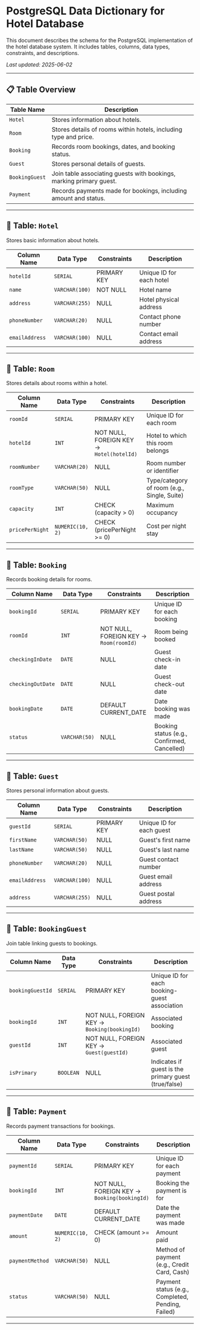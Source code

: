 # PostgreSQL Data Dictionary for Hotel Database

This document describes the schema for the PostgreSQL implementation of the hotel database system. It includes tables, columns, data types, constraints, and descriptions.

_Last updated: 2025-06-02_

---

## 📋 Table Overview

| Table Name       | Description                                                       |
|------------------|-------------------------------------------------------------------|
| `Hotel`          | Stores information about hotels.                                 |
| `Room`           | Stores details of rooms within hotels, including type and price. |
| `Booking`        | Records room bookings, dates, and booking status.                 |
| `Guest`          | Stores personal details of guests.                               |
| `BookingGuest`   | Join table associating guests with bookings, marking primary guest.|
| `Payment`        | Records payments made for bookings, including amount and status. |

---

## 📌 Table: `Hotel`

Stores basic information about hotels.

| Column Name    | Data Type         | Constraints             | Description                   |
|----------------|-------------------|-------------------------|-------------------------------|
| `hotelId`      | `SERIAL`           | PRIMARY KEY             | Unique ID for each hotel       |
| `name`         | `VARCHAR(100)`     | NOT NULL                | Hotel name                    |
| `address`      | `VARCHAR(255)`     | NULL                    | Hotel physical address        |
| `phoneNumber`  | `VARCHAR(20)`      | NULL                    | Contact phone number          |
| `emailAddress` | `VARCHAR(100)`     | NULL                    | Contact email address         |

---

## 📌 Table: `Room`

Stores details about rooms within a hotel.

| Column Name    | Data Type         | Constraints                              | Description                                  |
|----------------|-------------------|----------------------------------------|----------------------------------------------|
| `roomId`       | `SERIAL`           | PRIMARY KEY                           | Unique ID for each room                       |
| `hotelId`      | `INT`              | NOT NULL, FOREIGN KEY → `Hotel(hotelId)` | Hotel to which this room belongs              |
| `roomNumber`   | `VARCHAR(20)`      | NULL                                  | Room number or identifier                     |
| `roomType`     | `VARCHAR(50)`      | NULL                                  | Type/category of room (e.g., Single, Suite)  |
| `capacity`     | `INT`              | CHECK (capacity > 0)                   | Maximum occupancy                             |
| `pricePerNight`| `NUMERIC(10, 2)`   | CHECK (pricePerNight >= 0)             | Cost per night stay                           |

---

## 📌 Table: `Booking`

Records booking details for rooms.

| Column Name      | Data Type         | Constraints                               | Description                                   |
|------------------|-------------------|------------------------------------------|-----------------------------------------------|
| `bookingId`      | `SERIAL`           | PRIMARY KEY                            | Unique ID for each booking                      |
| `roomId`         | `INT`              | NOT NULL, FOREIGN KEY → `Room(roomId)`   | Room being booked                               |
| `checkingInDate` | `DATE`             | NULL                                   | Guest check-in date                             |
| `checkingOutDate`| `DATE`             | NULL                                   | Guest check-out date                            |
| `bookingDate`    | `DATE`             | DEFAULT CURRENT_DATE                   | Date booking was made                           |
| `status`         | `VARCHAR(50)`      | NULL                                   | Booking status (e.g., Confirmed, Cancelled)    |

---

## 📌 Table: `Guest`

Stores personal information about guests.

| Column Name    | Data Type         | Constraints            | Description                 |
|----------------|-------------------|------------------------|-----------------------------|
| `guestId`      | `SERIAL`           | PRIMARY KEY            | Unique ID for each guest     |
| `firstName`    | `VARCHAR(50)`      | NULL                   | Guest's first name           |
| `lastName`     | `VARCHAR(50)`      | NULL                   | Guest's last name            |
| `phoneNumber`  | `VARCHAR(20)`      | NULL                   | Guest contact number         |
| `emailAddress` | `VARCHAR(100)`     | NULL                   | Guest email address          |
| `address`      | `VARCHAR(255)`     | NULL                   | Guest postal address         |

---

## 📌 Table: `BookingGuest`

Join table linking guests to bookings.

| Column Name       | Data Type         | Constraints                              | Description                                           |
|-------------------|-------------------|----------------------------------------|-------------------------------------------------------|
| `bookingGuestId` | `SERIAL`           | PRIMARY KEY                           | Unique ID for each booking-guest association          |
| `bookingId`      | `INT`              | NOT NULL, FOREIGN KEY → `Booking(bookingId)` | Associated booking                                    |
| `guestId`        | `INT`              | NOT NULL, FOREIGN KEY → `Guest(guestId)`     | Associated guest                                      |
| `isPrimary`      | `BOOLEAN`          | NULL                                   | Indicates if guest is the primary guest (true/false)  |

---

## 📌 Table: `Payment`

Records payment transactions for bookings.

| Column Name      | Data Type         | Constraints                               | Description                                     |
|------------------|-------------------|-------------------------------------------|-------------------------------------------------|
| `paymentId`      | `SERIAL`           | PRIMARY KEY                            | Unique ID for each payment                       |
| `bookingId`      | `INT`              | NOT NULL, FOREIGN KEY → `Booking(bookingId)` | Booking the payment is for                        |
| `paymentDate`    | `DATE`             | DEFAULT CURRENT_DATE                   | Date the payment was made                         |
| `amount`         | `NUMERIC(10, 2)`   | CHECK (amount >= 0)                    | Amount paid                                      |
| `paymentMethod`  | `VARCHAR(50)`      | NULL                                   | Method of payment (e.g., Credit Card, Cash)      |
| `status`         | `VARCHAR(50)`      | NULL                                   | Payment status (e.g., Completed, Pending, Failed)|

---
